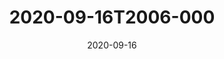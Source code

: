 ---
date: 2020-09-16
title: 2020-09-16T2006-000
hero: 2020/2020-09-16T2006-000.jpeg

# briefly describe the image…
alt: ''

# insert the closed caption text after the three-dash break…
# (include line-breaks, punctuation, and capitalization)
---